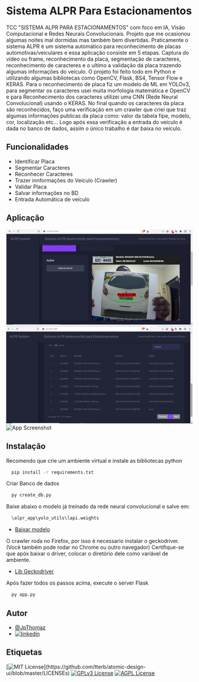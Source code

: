 
# Sistema ALPR Para Estacionamentos

TCC "SISTEMA ALPR PARA ESTACIONAMENTOS" com foco em IA, Visão Computacional e Redes Neurais Convolucionais. Projeto que me ocasionou algumas noites mal dormidas mas também bem divertidas.
Praticamente o sistema ALPR é um sistema automático para reconhecimento de placas automotivas/veiculares e essa aplicação consiste em 5 etapas.
Captura do vídeo ou frame, reconhecimento da placa, segmentação de caracteres, reconhecimento de caracteres e o ultimo a validação da placa trazendo algumas informações do veículo.
O projeto foi feito todo em Python e utilizando algumas bibliotecas como OpenCV, Flask, BS4, Tensor Flow e KERAS. Para o reconhecimento de placa fiz um modelo de ML em YOLOv3, para segmentar os caracteres usei muita morfologia matemática e OpenCV e para Reconhecimento dos caracteres utilizei uma CNN (Rede Neural Convolucional) usando o KERAS. No final quando os caracteres da placa são reconhecidos, faço uma verificação em um crawler que criei que traz algumas informações publicas da placa como: valor da tabela fipe, modelo, cor, localização etc... Logo após essa verificação a entrada do veículo é dada no banco de dados, assim o único trabalho é dar baixa no veículo. 

## Funcionalidades

- Identificar Placa
- Segmentar Caracteres
- Reconhecer Caracteres
- Trazer innformações do Veículo (Crawler)
- Validar Placa
- Salvar informações no BD
- Entrada Automática de veículo

## Aplicação

![App Screenshot](https://github.com/JpThomaz/ALPR-Python-Brazill/blob/main/img/captura.png?raw=true)
![App Screenshot](https://github.com/JpThomaz/ALPR-Python-Brazill/blob/main/img/inserido.png?raw=true)
![App Screenshot](https://github.com/JpThomaz/ALPR-Python-Brazill/blob/main/img/saída.png?raw=true)

## Instalação

Recomendo que crie um ambiente virtual e instale as bibliotecas python

```bash
  pip install -r requirements.txt
```

Criar Banco de dados
```bash
  py create_db.py
```

Baixe abaixo o modelo já treinado da rede neural convolucional e salve em:
```bash
  \alpr_app\yolo_utils\lapi.weights
```
- [Baixar modelo](https://drive.google.com/file/d/1deje93lHCgfVYRFd8ZpdUxYxg0H_LU3D/view?usp=sharing)

O crawler roda no Firefox, por isso é necessario instalar o geckodriver. (Você também pode rodar no Chrome ou outro navegador)
Certifique-se que apóx baixar o driver, colocar o diretório dele como variável de ambiente.
- [Lib Geckodriver](https://github.com/mozilla/geckodriver/releases)

Após fazer todos os passos acima, execute  o server Flask
```bash
  py app.py
```
## Autor

- [@JpThomaz](https://github.com/JpThomaz)
- [![linkedin](https://img.shields.io/badge/linkedin-0A66C2?style=for-the-badge&logo=linkedin&logoColor=white)](https://www.linkedin.com/in/jo%C3%A3o-pedro-thomaz-de-paula-3834151a4/)


## Etiquetas

[![MIT License](https://img.shields.io/apm/l/atomic-design-ui.svg?)](https://github.com/tterb/atomic-design-ui/blob/master/LICENSEs)
[![GPLv3 License](https://img.shields.io/badge/License-GPL%20v3-yellow.svg)](https://opensource.org/licenses/)
[![AGPL License](https://img.shields.io/badge/license-AGPL-blue.svg)](http://www.gnu.org/licenses/agpl-3.0)


